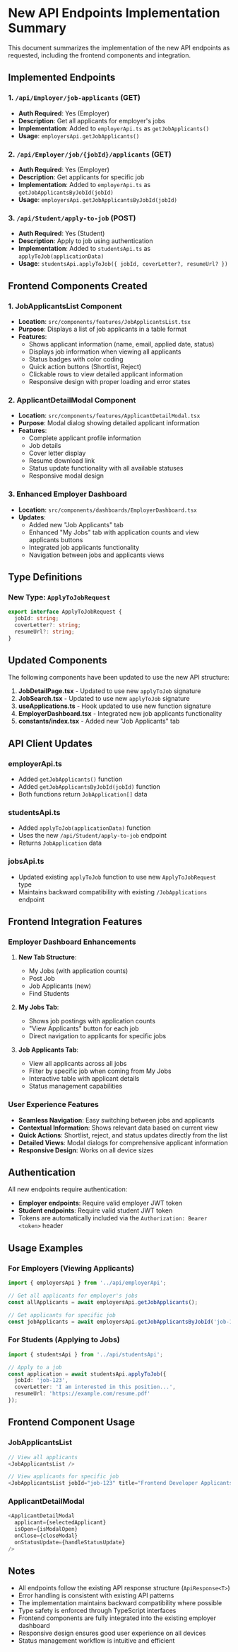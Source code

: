 # New API Endpoints Implementation Summary

This document summarizes the implementation of the new API endpoints as requested, including the frontend components and integration.

## Implemented Endpoints

### 1. `/api/Employer/job-applicants` (GET)
- **Auth Required**: Yes (Employer)
- **Description**: Get all applicants for employer's jobs
- **Implementation**: Added to `employerApi.ts` as `getJobApplicants()`
- **Usage**: `employersApi.getJobApplicants()`

### 2. `/api/Employer/job/{jobId}/applicants` (GET)
- **Auth Required**: Yes (Employer)
- **Description**: Get applicants for specific job
- **Implementation**: Added to `employerApi.ts` as `getJobApplicantsByJobId(jobId)`
- **Usage**: `employersApi.getJobApplicantsByJobId(jobId)`

### 3. `/api/Student/apply-to-job` (POST)
- **Auth Required**: Yes (Student)
- **Description**: Apply to job using authentication
- **Implementation**: Added to `studentsApi.ts` as `applyToJob(applicationData)`
- **Usage**: `studentsApi.applyToJob({ jobId, coverLetter?, resumeUrl? })`

## Frontend Components Created

### 1. JobApplicantsList Component
- **Location**: `src/components/features/JobApplicantsList.tsx`
- **Purpose**: Displays a list of job applicants in a table format
- **Features**:
  - Shows applicant information (name, email, applied date, status)
  - Displays job information when viewing all applicants
  - Status badges with color coding
  - Quick action buttons (Shortlist, Reject)
  - Clickable rows to view detailed applicant information
  - Responsive design with proper loading and error states

### 2. ApplicantDetailModal Component
- **Location**: `src/components/features/ApplicantDetailModal.tsx`
- **Purpose**: Modal dialog showing detailed applicant information
- **Features**:
  - Complete applicant profile information
  - Job details
  - Cover letter display
  - Resume download link
  - Status update functionality with all available statuses
  - Responsive modal design

### 3. Enhanced Employer Dashboard
- **Location**: `src/components/dashboards/EmployerDashboard.tsx`
- **Updates**:
  - Added new "Job Applicants" tab
  - Enhanced "My Jobs" tab with application counts and view applicants buttons
  - Integrated job applicants functionality
  - Navigation between jobs and applicants views

## Type Definitions

### New Type: `ApplyToJobRequest`
```typescript
export interface ApplyToJobRequest {
  jobId: string;
  coverLetter?: string;
  resumeUrl?: string;
}
```

## Updated Components

The following components have been updated to use the new API structure:

1. **JobDetailPage.tsx** - Updated to use new `applyToJob` signature
2. **JobSearch.tsx** - Updated to use new `applyToJob` signature
3. **useApplications.ts** - Hook updated to use new function signature
4. **EmployerDashboard.tsx** - Integrated new job applicants functionality
5. **constants/index.tsx** - Added new "Job Applicants" tab

## API Client Updates

### employerApi.ts
- Added `getJobApplicants()` function
- Added `getJobApplicantsByJobId(jobId)` function
- Both functions return `JobApplication[]` data

### studentsApi.ts
- Added `applyToJob(applicationData)` function
- Uses the new `/api/Student/apply-to-job` endpoint
- Returns `JobApplication` data

### jobsApi.ts
- Updated existing `applyToJob` function to use new `ApplyToJobRequest` type
- Maintains backward compatibility with existing `/JobApplications` endpoint

## Frontend Integration Features

### Employer Dashboard Enhancements
1. **New Tab Structure**:
   - My Jobs (with application counts)
   - Post Job
   - Job Applicants (new)
   - Find Students

2. **My Jobs Tab**:
   - Shows job postings with application counts
   - "View Applicants" button for each job
   - Direct navigation to applicants for specific jobs

3. **Job Applicants Tab**:
   - View all applicants across all jobs
   - Filter by specific job when coming from My Jobs
   - Interactive table with applicant details
   - Status management capabilities

### User Experience Features
- **Seamless Navigation**: Easy switching between jobs and applicants
- **Contextual Information**: Shows relevant data based on current view
- **Quick Actions**: Shortlist, reject, and status updates directly from the list
- **Detailed Views**: Modal dialogs for comprehensive applicant information
- **Responsive Design**: Works on all device sizes

## Authentication

All new endpoints require authentication:
- **Employer endpoints**: Require valid employer JWT token
- **Student endpoints**: Require valid student JWT token
- Tokens are automatically included via the `Authorization: Bearer <token>` header

## Usage Examples

### For Employers (Viewing Applicants)
```typescript
import { employersApi } from '../api/employerApi';

// Get all applicants for employer's jobs
const allApplicants = await employersApi.getJobApplicants();

// Get applicants for specific job
const jobApplicants = await employersApi.getJobApplicantsByJobId('job-123');
```

### For Students (Applying to Jobs)
```typescript
import { studentsApi } from '../api/studentsApi';

// Apply to a job
const application = await studentsApi.applyToJob({
  jobId: 'job-123',
  coverLetter: 'I am interested in this position...',
  resumeUrl: 'https://example.com/resume.pdf'
});
```

## Frontend Component Usage

### JobApplicantsList
```typescript
// View all applicants
<JobApplicantsList />

// View applicants for specific job
<JobApplicantsList jobId="job-123" title="Frontend Developer Applicants" />
```

### ApplicantDetailModal
```typescript
<ApplicantDetailModal
  applicant={selectedApplicant}
  isOpen={isModalOpen}
  onClose={closeModal}
  onStatusUpdate={handleStatusUpdate}
/>
```

## Notes

- All endpoints follow the existing API response structure (`ApiResponse<T>`)
- Error handling is consistent with existing API patterns
- The implementation maintains backward compatibility where possible
- Type safety is enforced through TypeScript interfaces
- Frontend components are fully integrated into the existing employer dashboard
- Responsive design ensures good user experience on all devices
- Status management workflow is intuitive and efficient
